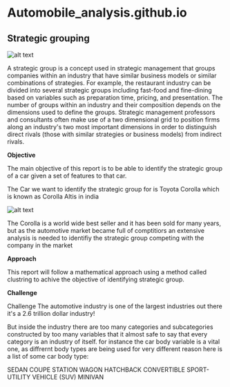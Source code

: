 # Automobile_analysis.github.io

## Strategic grouping ##


![alt text](https://bernardmarr.com/wp-content/uploads/2021/07/the-10-biggest-strategy-mistakes-companies-make.png)


A strategic group is a concept used in strategic management that groups companies within an industry that have similar business models or similar combinations of strategies. For example, the restaurant industry can be divided into several strategic groups including fast-food and fine-dining based on variables such as preparation time, pricing, and presentation. The number of groups within an industry and their composition depends on the dimensions used to define the groups. Strategic management professors and consultants often make use of a two dimensional grid to position firms along an industry's two most important dimensions in order to distinguish direct rivals (those with similar strategies or business models) from indirect rivals.


**Objective**

The main objective of this report is to be able to identify the strategic group of a car given a set of features to that car.

The Car we want to identify the strategic group for is Toyota Corolla which is known as Corolla Altis in india


![alt text](https://imgd.aeplcdn.com/1056x594/cw/ec/26588/Toyota-Corolla-Altis-Exterior-114986.jpg?wm=1&q=85)


The Corolla is a world wide best seller and it has been sold for many years, but as the automotive market became full of comptitiors an extensive analysis is needed to identifiy the strategic group competing with the company in the market


**Approach**

This report will follow a mathematical approach using a method called clustring to achive the objective of identifying strategic group.


**Challenge**


Challenge
The automotive industry is one of the largest industries out there it's a 2.6 trillion dollar industry!

But inside the industry there are too many categories and subcategories constructed by too many variables that it almost safe to say that every category is an industry of itself. for instance the car body variable is a vital one, as diffrernt body types are being used for very different reason here is a list of some car body type:

SEDAN
COUPE
STATION WAGON
HATCHBACK
CONVERTIBLE
SPORT-UTILITY VEHICLE (SUV)
MINIVAN

